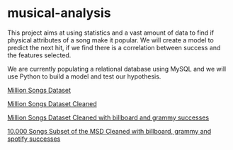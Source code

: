 # musical-analysis
This project aims at using statistics and a vast amount of data to find if physical attributes of a song make it popular. We will create a model to predict the next hit, if we find there is a correlation between success and the features selected. 

We are currently populating a relational database using MySQL and we will use Python to build a model and test our hypothesis.

[Million Songs Dataset](https://drive.google.com/file/d/1riKvXY3h_jYv5BRfeyw18BTNBsh9ywUl/view?usp=sharing)

[Million Songs Dataset Cleaned](https://drive.google.com/file/d/1Grb2UtX3jCE8oIocYSWKAW05NuGMA41H/view?usp=sharing)

[Million Songs Dataset Cleaned with billboard and grammy successes](https://drive.google.com/file/d/1laRLz8vg2C5rGA_drTK_kfSIgQTzW2zH/view?usp=sharing)

[10.000 Songs Subset of the MSD Cleaned with billboard, grammy and spotify successes](https://drive.google.com/file/d/1SnVqViheRMsvrgk1JxziIMroPWuTXaEY/view?usp=sharing)
